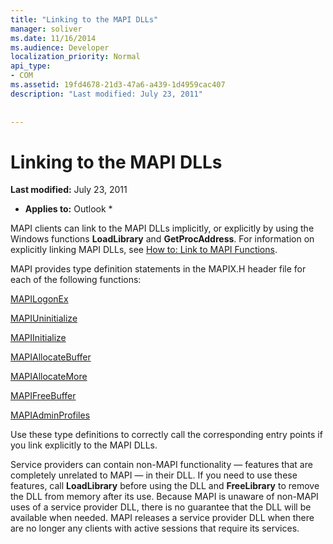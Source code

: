 ```yaml
---
title: "Linking to the MAPI DLLs"
manager: soliver
ms.date: 11/16/2014
ms.audience: Developer
localization_priority: Normal
api_type:
- COM
ms.assetid: 19fd4678-21d3-47a6-a439-1d4959cac407
description: "Last modified: July 23, 2011"
 
 
---
```


# Linking to the MAPI DLLs

 **Last modified:** July 23, 2011 
  
 * **Applies to:** Outlook * 
  
MAPI clients can link to the MAPI DLLs implicitly, or explicitly by using the Windows functions **LoadLibrary** and **GetProcAddress**. For information on explicitly linking MAPI DLLs, see [How to: Link to MAPI Functions](how-to-link-to-mapi-functions.md).
  
MAPI provides type definition statements in the MAPIX.H header file for each of the following functions:
  
[MAPILogonEx](mapilogonex.md)
  
[MAPIUninitialize](mapiuninitialize.md)
  
[MAPIInitialize](mapiinitialize.md)
  
[MAPIAllocateBuffer](mapiallocatebuffer.md)
  
[MAPIAllocateMore](mapiallocatemore.md)
  
[MAPIFreeBuffer](mapifreebuffer.md)
  
[MAPIAdminProfiles](mapiadminprofiles.md)
  
Use these type definitions to correctly call the corresponding entry points if you link explicitly to the MAPI DLLs.
  
Service providers can contain non-MAPI functionality — features that are completely unrelated to MAPI — in their DLL. If you need to use these features, call **LoadLibrary** before using the DLL and **FreeLibrary** to remove the DLL from memory after its use. Because MAPI is unaware of non-MAPI uses of a service provider DLL, there is no guarantee that the DLL will be available when needed. MAPI releases a service provider DLL when there are no longer any clients with active sessions that require its services. 
  


